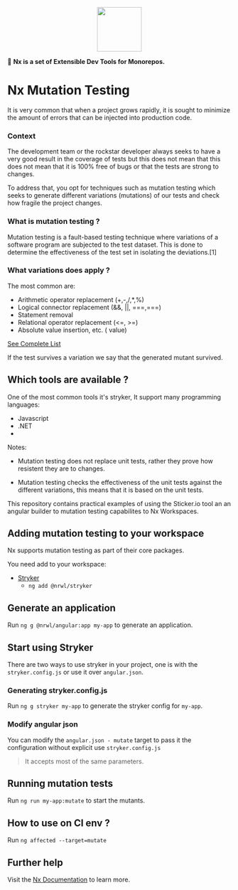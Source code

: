 <p align="center"><img src="https://raw.githubusercontent.com/nrwl/nx/master/nx-logo.png" width="100"></p>

🔎 **Nx is a set of Extensible Dev Tools for Monorepos.**

# Nx Mutation Testing

It is very common that when a project grows rapidly, it is sought to minimize the amount of errors that can be injected into production code.

### Context
The development team or the rockstar developer always seeks to have a very good result in the coverage of tests but this does not mean that this does not mean that it is 100% free of bugs or that the tests are strong to changes.


To address that, you opt for techniques such as mutation testing which seeks to generate different variations (mutations) of our tests and check how fragile the project changes.

### What is mutation testing ?

Mutation testing is a fault-based testing technique where variations of a software program are subjected to the test dataset. This is done to determine the effectiveness of the test set in isolating the deviations.[1]

### What variations does apply ?
The most common are: 

- Arithmetic operator replacement (+,-,/,*,%)
- Logical connector replacement (&&, ||, ===,===)
- Statement removal
- Relational operator replacement (<=, >=)
- Absolute value insertion, etc. ( value)

[See Complete List](https://github.com/stryker-mutator/stryker-handbook/blob/master/mutator-types.md)

If the test survives a variation we say that the generated mutant survived.

## Which tools are available ?

One of the most common tools it's stryker, It support many programming languages:

- Javascript
- .NET
-

Notes:

- Mutation testing does not replace unit tests, rather they prove how resistent they are to changes.

- Mutation testing checks the effectiveness of the unit tests against the different variations, this means that it is based on the unit tests.


This repository contains practical examples of using the Sticker.io tool an an angular builder to mutation testing capabilites to Nx Workspaces.

## Adding mutation testing to your workspace

Nx supports  mutation testing as part of their core packages.

You need add to your workspace:

- [Stryker](https://angular.io)
  - `ng add @nrwl/stryker`

## Generate an application

Run `ng g @nrwl/angular:app my-app` to generate an application.

## Start using Stryker

There are two ways to use stryker in your project, one is with the `stryker.config.js` or use it over `angular.json`.

### Generating stryker.config.js

Run `ng g stryker my-app` to generate the stryker config for `my-app`.

### Modify angular json
You can modify the `angular.json - mutate` target to pass it the configuration without explicit use `stryker.config.js`

> It accepts most of the same parameters.

## Running mutation tests

Run `ng run my-app:mutate` to start the mutants.

## How to use on CI env ?
Run `ng affected --target=mutate`

## Further help

Visit the [Nx Documentation](https://nx.dev/angular) to learn more.
